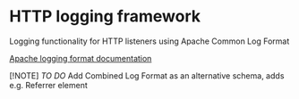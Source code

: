 # HTTP logging framework
Logging functionality for HTTP listeners using Apache Common Log Format

[Apache logging format documentation](https://httpd.apache.org/docs/2.4/logs.html)

[!NOTE]
*TO DO* Add Combined Log Format as an alternative schema, adds e.g. Referrer element
